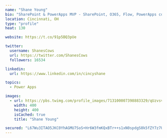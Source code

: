```yaml
---
name: "Shane Young"
bio: "SharePoint & PowerApps MVP - SharePoint, O365, Flow, PowerApps consulting? @PowerApps911 | Pure Snark? You found it."
location: Cincinnati, OH
type: "profile"
heat: 130

website: https://t.co/91p5BQ3pUe

twitter:
  username: ShanesCows
  url: https://twitter.com/ShanesCows
  followers: 16534

linkedin:
  url: https://www.linkedin.com/in/cincyshane

topics:
  - Power Apps

images:
  - url: https://pbs.twimg.com/profile_images/713100007398883329/qUzvsvQ3_400x400.jpg
    width: 400
    height: 400
    isCached: true
    title: "Shane Young"

secured: "L67Wu3ITAO5JKC0YhAGMU7SoS+Hr6W3fmKQxBTr++s1xN0spdgS0k5fZY7z7ULOc7cCHV/PqlEudaN6GcZHeQWrCSc/EmA8ySIkWxvJioPF4ytw5CdejMd74TeWeY8HX5IbgeYF60m/RqOcRAf2STsO5t0WKTHlfaI5bT5qgl5jjV8S2fcSZmcnFvTmUnUBF0F46EEDgNx/iM1xcLuIX6iP4Xg2vMkrz07jPs317rVoweuYXxLvGOis+w6R8zqbhXX2AJyKbOxKz+94ibGLUdz+hvUbUQ2AKnXQlB/NLmNBKT+liigIojoZKvVxZQ7GOAoHbUTpvqeFa8o5Zb2W2eaYpImp3BdANcl1excskjkNTeNB31e2bQh0NT5JTKh6lhfhuLXMkqq8tsHuliX65QfF4FyIKIjAPOZhRiS5FXBQ=;G2LP8OF0ny1c+TMBUW2sXQ=="
---
```


